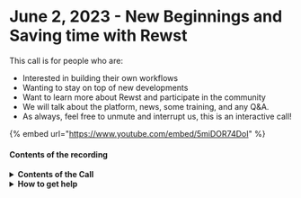 # June 2, 2023 - New Beginnings and Saving time with Rewst

This call is for people who are:

* Interested in building their own workflows
* Wanting to stay on top of new developments
* Want to learn more about Rewst and participate in the community
* We will talk about the platform, news, some training, and any Q\&A.
* As always, feel free to unmute and interrupt us, this is an interactive call!

{% embed url="https://www.youtube.com/embed/5miDOR74DoI" %}

#### Contents of the recording

<details>

<summary><strong>Contents of the Call</strong></summary>

In this call, we cover the following:

* Introduction: Nick and his cat discuss the weekly release notes:
  * Bug Fixes such as an authorization bug, shallow copying in a form, Sonicwall tenant selection, and more!
  * New Features include some highlights like allowing admins to delete users from the UI, Allowing users to specify delegated or application permissions in Graph, a toggle to show time saved for all organizations or just the current one, and more!
* Next, Brandon gives an education update including a new IT Glue Integration page, Rewst 101 being scheduled, and Eddie Chow being added to the team!
* Next, Tim has some Mic issues! (Don't worry, he'll come back).
* Next, Jared shows off a workflow that shows whether or not some requests being worked on are worth the effort for leadership.
* Next, Tim is back! He shows off a workflow that uses OpenAI to assign ticket impact, urgency, and Sentiment.
* Next, Ashe shows off a workflow that removes contacts from Autotask billing and updates the title in IT Glue.
* Finally, we have an open forum to discuss challenges and requests as well as closing remarks.

</details>

<details>

<summary><strong>How to get help</strong></summary>

Resources:

* Getting Started: [https://docs.rewst.help/cluck-university/getting-started](https://docs.rewst.help/cluck-university/getting-started)
* Rewst Foundations Training: [https://docs.rewst.help/cluck-university/rewst-foundations-10x](https://docs.rewst.help/cluck-university/rewst-foundations-10x)
* Chat (Discord): [https://discord.gg/rewst](https://discord.gg/rewst)
  * Private #\{{ msp \}} channel
  * \#the-kewp
* Email to create Tickets: [the\_roc@rewst.io](mailto:the_roc@rewst.io)

Cluck U Sign-ups:

* All 100 Series Courses are now available: [https://calendly.com/cluck-u/](https://calendly.com/cluck-u/)

Feature + Integration Requests: [https://rewst.canny.io](https://rewst.canny.io)

</details>
